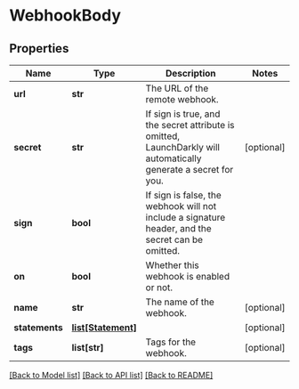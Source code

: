 # WebhookBody

## Properties
Name | Type | Description | Notes
------------ | ------------- | ------------- | -------------
**url** | **str** | The URL of the remote webhook. | 
**secret** | **str** | If sign is true, and the secret attribute is omitted, LaunchDarkly will automatically generate a secret for you. | [optional] 
**sign** | **bool** | If sign is false, the webhook will not include a signature header, and the secret can be omitted. | 
**on** | **bool** | Whether this webhook is enabled or not. | 
**name** | **str** | The name of the webhook. | [optional] 
**statements** | [**list[Statement]**](Statement.md) |  | [optional] 
**tags** | **list[str]** | Tags for the webhook. | [optional] 

[[Back to Model list]](../README.md#documentation-for-models) [[Back to API list]](../README.md#documentation-for-api-endpoints) [[Back to README]](../README.md)


